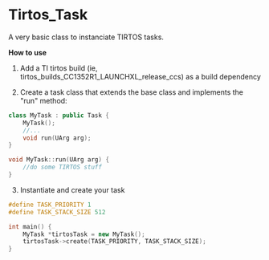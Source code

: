 # Tirtos_Task
A very basic class to instanciate TIRTOS tasks.

__How to use__ 

1. Add a TI tirtos build (ie, tirtos_builds_CC1352R1_LAUNCHXL_release_ccs) as a build dependency

2. Create a task class that extends the base class and implements the "run" method:

```cpp
class MyTask : public Task {
	MyTask();
	//...
	void run(UArg arg);
}

void MyTask::run(UArg arg) {
	//do some TIRTOS stuff
}
```

3. Instantiate and create your task

```cpp
#define TASK_PRIORITY 1
#define TASK_STACK_SIZE 512

int main() {
	MyTask *tirtosTask = new MyTask();
	tirtosTask->create(TASK_PRIORITY, TASK_STACK_SIZE);
}
```

